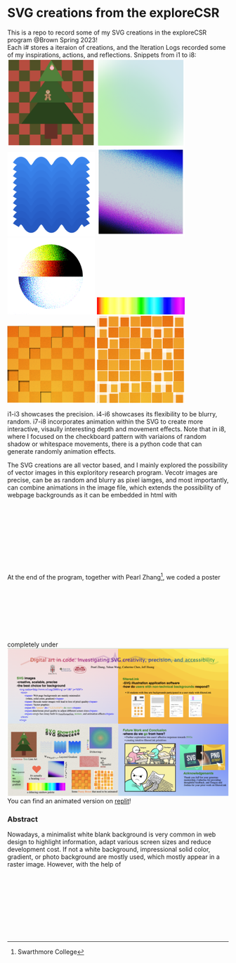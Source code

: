 # SVG creations from the exploreCSR

This is a repo to record some of my SVG creations in the exploreCSR program @Brown Spring 2023!<br/>
Each i# stores a iteraion of creations, and the Iteration Logs recorded some of my inspirations, actions, and reflections.
Snippets from i1 to i8:<br/>
<img width="200" alt="i1/Christmas tree on checkboard" src="i1/Christmas tree on checkboard.png">
<img width="200" alt="i2/gradient background" src="i2/gradient background.png">
<img width="200" alt="i3/layered waves" src="i3/layered waves.png">
<img width="200" alt="i4/diagonal dithering" src="i4/diagonal dithering.png">
<img width="200" alt="i5/dithering ball" src="i5/dithering ball.png">
<img width="200" alt="i6/dithering palette" src="i6/dithering palette.png">
<img width="200" alt="i7/checkboard canvas shadow" src="i7/checkboard canvas shadow.png">
<img width="200" alt="i8/checkbaord whitespace" src="i8/checkbaord whitespace.png">

i1-i3 showcases the precision. i4-i6 showcases its flexibility to be blurry, random. i7-i8 incorporates animation within the SVG to create more interactive, visaully interesting depth and movement effects. Note that in i8, where I focused on the checkboard pattern with variaions of random shadow or whitespace movements, there is a python code that can generate randomly animation effects.

The SVG creations are all vector based, and I mainly explored the possibility of vector images in this exploritory research program. Vecotr images are precise, can be as random and blurry as pixel iamges, and most importantly, can combine animations in the image file, which extends the possibility of webpage backgrounds as it can be embedded in html with <svg> tags. 

At the end of the program, together with Pearl Zhang[^1], we coded a poster completely under <svg> tags to showcase the flexibility of SVG images and presented it on the Brown annual CS undergraduate research symposium. 
<img width="800" alt="poster preview" src="poster/poster preview.png">
You can find an animated version on [replit](https://replit.com/@Yuhanwww/SVG-Poster-Explore-CSR-Pearl-Zhang-and-Yuhan-Wang)!

[^1]:Swarthmore College

### Abstract
Nowadays, a minimalist white blank background is very common in web design to highlight information, adapt various screen sizes and reduce development cost. If not a white background, impressional solid color, gradient, or photo background are mostly used, which mostly appear in a raster image. However, with the help of <svg> tag in html, we can create svg backgrounds with precise visual representations that are accessible, animatable, with the potential to be embedded in the web page without the need for additional loading. Pictures created in svg form are precise in vectors and will not lose quality in response to different sizes. With the help of inherent effects in <svg> , we can apply textures, transformations, and animations that provide a wide range of visual effects. Pictures coded in <svg> can be a new choice for web designers and can apply in many web applications like background or 3D scene, with the potential to bring back colorful unique web pages with different themes echoing the content.

